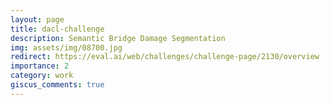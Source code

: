 ```yaml
---
layout: page
title: dacl-challenge
description: Semantic Bridge Damage Segmentation
img: assets/img/08700.jpg
redirect: https://eval.ai/web/challenges/challenge-page/2130/overview
importance: 2
category: work
giscus_comments: true
---
```


